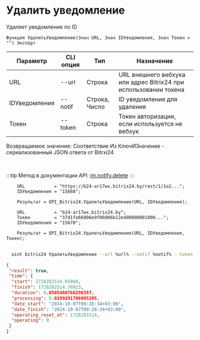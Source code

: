 ﻿---
sidebar_position: 3
---

# Удалить уведомление
 Удаляет уведомление по ID



`Функция УдалитьУведомление(Знач URL, Знач IDУведомления, Знач Токен = "") Экспорт`

  | Параметр | CLI опция | Тип | Назначение |
  |-|-|-|-|
  | URL | --url | Строка | URL внешнего вебхука или адрес Bitrix24 при использовании токена |
  | IDУведомления | --notif | Строка, Число | ID уведомления для удаления |
  | Токен | --token | Строка | Токен авторизации, если используется не вебхук |

  
  Возвращаемое значение:   Соответствие Из КлючИЗначение - сериализованный JSON ответа от Bitrxi24

<br/>

:::tip
Метод в документации API: [im.notify.delete](https://dev.1c-bitrix.ru/learning/course/index.php?COURSE_ID=93&LESSON_ID=12133)
:::
<br/>


```bsl title="Пример кода"
    URL           = "https://b24-ar17wx.bitrix24.by/rest/1/1o2...";
    IDУведомления = "15668";

    Результат = OPI_Bitrix24.УдалитьУведомление(URL, IDУведомления);

    URL           = "b24-ar17wx.bitrix24.by";
    Токен         = "37d1fe66006e9f06006b12e400000001000...";
    IDУведомления = "15670";

    Результат = OPI_Bitrix24.УдалитьУведомление(URL, IDУведомления, Токен);
```



```sh title="Пример команды CLI"
    
  oint bitrix24 УдалитьУведомление --url %url% --notif %notif% --token %token%

```

```json title="Результат"
{
 "result": true,
 "time": {
  "start": 1728282514.65868,
  "finish": 1728282514.70923,
  "duration": 0.0505480766296387,
  "processing": 0.0199291706085205,
  "date_start": "2024-10-07T09:28:34+03:00",
  "date_finish": "2024-10-07T09:28:34+03:00",
  "operating_reset_at": 1728283114,
  "operating": 0
 }
}
```
